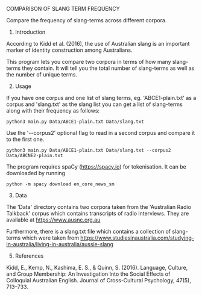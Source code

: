 COMPARISON OF SLANG TERM FREQUENCY

Compare the frequency of slang-terms across different corpora.


1. Introduction

According to Kidd et al. (2016), the use of Australian slang is an important marker of identity
construction among Australians.

This program lets you compare two corpora in terms of how many slang-terms they contain. It will tell you the total 
number of slang-terms as well as the number of unique terms.


2. Usage

If you have one corpus and one list of slang terms, eg. 'ABCE1-plain.txt' as a corpus and 'slang.txt' as the slang list
you can get a list of slang-terms along with their frequency as follows:

    python3 main.py Data/ABCE1-plain.txt Data/slang.txt


Use the '--corpus2' optional flag to read in a second corpus and compare it to the first one.
    
    python3 main.py Data/ABCE1-plain.txt Data/slang.txt --corpus2 Data/ABCNE2-plain.txt



The program requires spaCy (https://spacy.io) for tokenisation. It can be downloaded by running

    python -m spacy download en_core_news_sm


3. Data

The 'Data' directory contains two corpora taken from the 'Australian Radio Talkback' corpus which contains transcripts
of radio interviews. They are available at https://www.ausnc.org.au

Furthermore, there is a slang.txt file which contains a collection of slang-terms which were taken from 
https://www.studiesinaustralia.com/studying-in-australia/living-in-australia/aussie-slang


5. References

Kidd, E., Kemp, N., Kashima, E. S., & Quinn, S. (2016). 
Language, Culture, and Group Membership: An Investigation Into the Social Effects of Colloquial Australian English. 
Journal of Cross-Cultural Psychology, 47(5), 713–733.

